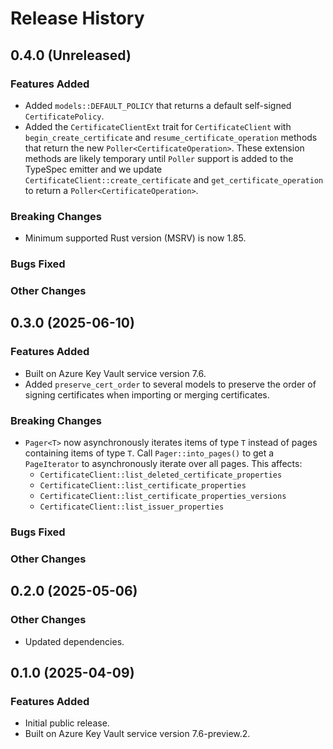 # Release History

## 0.4.0 (Unreleased)

### Features Added

- Added `models::DEFAULT_POLICY` that returns a default self-signed `CertificatePolicy`.
- Added the `CertificateClientExt` trait for `CertificateClient` with `begin_create_certificate` and `resume_certificate_operation` methods that return the new `Poller<CertificateOperation>`.
  These extension methods are likely temporary until `Poller` support is added to the TypeSpec emitter and we update `CertificateClient::create_certificate` and `get_certificate_operation` to return a `Poller<CertificateOperation>`.

### Breaking Changes

- Minimum supported Rust version (MSRV) is now 1.85.

### Bugs Fixed

### Other Changes

## 0.3.0 (2025-06-10)

### Features Added

- Built on Azure Key Vault service version 7.6.
- Added `preserve_cert_order` to several models to preserve the order of signing certificates when importing or merging certificates.

### Breaking Changes

- `Pager<T>` now asynchronously iterates items of type `T` instead of pages containing items of type `T`. Call `Pager::into_pages()` to get a `PageIterator` to asynchronously iterate over all pages. This affects:
  - `CertificateClient::list_deleted_certificate_properties`
  - `CertificateClient::list_certificate_properties`
  - `CertificateClient::list_certificate_properties_versions`
  - `CertificateClient::list_issuer_properties`

### Bugs Fixed

### Other Changes

## 0.2.0 (2025-05-06)

### Other Changes

- Updated dependencies.

## 0.1.0 (2025-04-09)

### Features Added

- Initial public release.
- Built on Azure Key Vault service version 7.6-preview.2.

